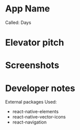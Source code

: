 # App Name
Called: Days

# Elevator pitch

# Screenshots

# Developer notes
External packages Used: 
 - react-native-elements
 - react-native-vector-icons
 - react-navigation
